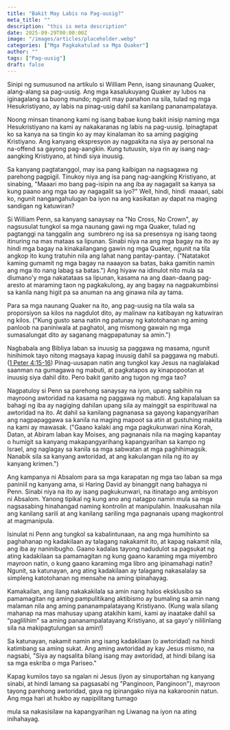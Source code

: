 ```yaml
---
title: "Bakit May Labis na Pag-uusig?"
meta_title: ""
description: "this is meta description"
date: 2025-09-29T00:00:00Z
image: "/images/articles/placeholder.webp"
categories: ["Mga Pagkakatulad sa Mga Quaker"]
author: ""
tags: ["Pag-uusig"]
draft: false
---
```


Sinipi ng sumusunod na artikulo si William Penn, isang sinaunang Quaker, alang-alang sa pag-uusig. Ang mga kasalukuyang Quaker ay lubos na iginagalang sa buong mundo; ngunit may panahon na sila, tulad ng mga Hesukristiyano, ay labis na pinag-usig dahil sa kanilang pananampalataya.

Noong minsan tinanong kami ng isang babae kung bakit inisip naming mga Hesukristiyano na kami ay nakakaranas ng labis na pag-uusig. Ipinagtapat ko sa kanya na sa tingin ko ay may kinalaman ito sa aming pagiging Kristiyano. Ang kanyang ekspresyon ay nagpakita na siya ay personal na na-offend sa gayong pag-aangkin. Kung tutuusin, siya rin ay isang nag-aangking Kristiyano, at hindi siya inuusig.

Sa kanyang pagtatanggol, may isa pang kaibigan na nagsagawa ng parehong pagpigil. Tinukoy niya ang isa pang nag-aangking Kristiyano, at sinabing, "Maaari mo bang pag-isipin na ang iba ay nagagalit sa kanya sa kung paano ang mga tao ay nagagalit sa iyo?" Well, hindi, hindi  maaari, sabi ko, ngunit nangangahulugan ba iyon na ang kasikatan ay dapat na maging sandigan ng katuwiran?

Si William Penn, sa kanyang sanaysay na "No Cross, No Crown", ay nagsusulat tungkol sa mga naunang gawi ng mga Quaker, tulad ng pagtanggi na tanggalin ang  sumbrero ng isa sa presensya ng isang taong itinuring na mas mataas sa lipunan. Sinabi niya na ang mga bagay na ito ay hindi mga bagay na kinakailangang gawin ng mga Quaker, ngunit na tila angkop ito kung tratuhin nila ang lahat nang pantay-pantay. ("Natatakot kaming gumamit ng mga bagay na naaayon sa batas, baka gamitin namin ang mga ito nang labag sa batas.") Ang hiyaw na idinulot nito mula sa diumano'y mga nakatataas sa lipunan, kasama na ang daan-daang pag-aresto at maraming taon ng pagkakulong, ay ang bagay na nagpakumbinsi sa kanila nang higit pa sa anuman na ang ginawa nila ay tama.

Para sa mga naunang Quaker na ito, ang pag-uusig na tila wala sa proporsiyon sa kilos na nagdulot dito, ay malinaw na katibayan ng katuwiran ng kilos. ("Kung gusto sana natin ng patunay ng katotohanan ng aming panloob na paniniwala at paghatol, ang mismong gawain ng mga sumasalungat dito ay saganang magpapatunay sa amin.")

Nagbabala ang Bibliya laban sa inuusig sa paggawa ng masama, ngunit hinihimok tayo nitong magsaya kapag inuusig dahil sa paggawa ng mabuti. ([](https://www.biblegateway.com/passage/index.php?search=1+Peter+4%3A15-16;&version=50;&interface=print)[1 Peter 4:15-16](http://www.biblegateway.com/passage/index.php?search=1+Peter+4%3A15-16;&version=50;&interface=print "Read 1 Peter 4:15-16")) Pinag-uusapan natin ang tungkol kay Jesus na naglalakad saanman na gumagawa ng mabuti, at pagkatapos ay kinapopootan at inuusig siya dahil dito. Pero bakit ganito ang tugon ng mga tao?

Nagpatuloy si Penn sa parehong sanaysay na iyon, upang sabihin na mayroong awtoridad na kasama ng paggawa ng mabuti. Ang kapalaluan sa bahagi ng iba ay nagiging dahilan upang sila ay mainggit sa espirituwal na awtoridad na ito. At dahil sa kanilang pagnanasa sa gayong kapangyarihan ang nagpapaggawa sa kanila na maging mapoot sa atin at gustuhing makita na kami ay mawasak. ("Gaano kalaki ang mga pagkukunwari nina Korah, Datan, at Abiram laban kay Moises, ang pagnanais nila na maging kapantay o humigit sa kanyang makapangyarihang kapangyarihan sa kampo ng Israel, ang naglagay sa kanila sa mga sabwatan at mga paghihimagsik. Nanabik sila sa kanyang awtoridad, at ang kakulangan nila ng ito ay kanyang krimen.")

Ang kampanya ni Absalom para sa mga karapatan ng mga tao laban sa mga paniniil ng kanyang ama, si Haring David ay binanggit nang bahagya ni Penn. Sinabi niya na ito ay isang pagkukunwari, na itinatago ang ambisyon ni Absalom. Yanong tipikal ng kung ano ang natagpo namin mula sa mga nagsasabing hinahangad naming kontrolin at manipulahin. Inaakusahan nila ang kanilang sarili at ang kanilang sariling mga pagnanais upang magkontrol at magmanipula.

Isinulat ni Penn ang tungkol sa kabalintunaan, na ang mga humihinto sa paghahanap ng kadakilaan ay talagang nakakamit ito, at kapag nakamit nila, ang iba ay naninibugho. Gaano kadalas tayong nadudulot sa pagsukat ng ating kadakilaan sa pamamagitan ng kung gaano karaming mga miyembro mayroon natin, o kung gaano karaming mga libro ang ipinamahagi natin? Ngunit, sa katunayan, ang ating kadakilaan ay talagang nakasalalay sa simpleng katotohanan ng mensahe na aming ipinahayag.  
  

Kamakailan, ang ilang nakakakilala sa amin nang halos eksklusibo sa pamamagitan ng aming pampulitikang aktibismo ay bumaling sa amin nang malaman nila ang aming pananampalatayang Kristiyano. (Kung wala silang mahanap na mas mahusay upang atakihin kami, kami ay inaatake dahil sa “paglilihim” sa aming pananampalatayang Kristiyano, at sa gayo'y nililinlang sila na makipagtulungan sa amin!)

Sa katunayan, nakamit namin ang isang kadakilaan (o awtoridad) na hindi katimbang sa aming sukat. Ang aming awtoridad ay kay Jesus mismo, na nagsabi, "Siya ay nagsalita bilang isang may awtoridad, at hindi bilang isa sa mga eskriba o mga Pariseo."

Kapag kumilos tayo sa ngalan ni Jesus (iyon ay sinuportahan ng kanyang sinabi, at hindi lamang sa pagsasabi ng "Panginoon, Panginoon"), mayroon tayong parehong awtoridad, gaya ng ipinangako niya na kakaroonin natun. Ang mga hari at hukbo ay napipilitang tumago 

mula sa nakasisilaw na kapangyarihan ng Liwanag na iyon na ating inihahayag.
